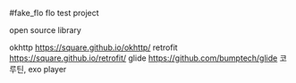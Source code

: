 #fake_flo
flo test project

open source library

okhttp
https://square.github.io/okhttp/
retrofit
https://square.github.io/retrofit/
glide
https://github.com/bumptech/glide
코루틴, exo player

